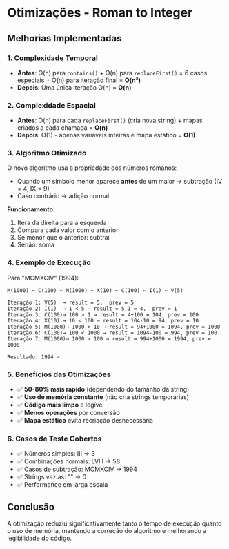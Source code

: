 # Otimizações - Roman to Integer

## Melhorias Implementadas

### 1. **Complexidade Temporal**
- **Antes**: O(n) para `contains()` + O(n) para `replaceFirst()` × 6 casos especiais + O(n) para iteração final = **O(n²)**
- **Depois**: Uma única iteração O(n) = **O(n)**

### 2. **Complexidade Espacial**
- **Antes**: O(n) para cada `replaceFirst()` (cria nova string) + mapas criados a cada chamada = **O(n)**
- **Depois**: O(1) - apenas variáveis inteiras e mapa estático = **O(1)**

### 3. **Algoritmo Otimizado**

O novo algoritmo usa a propriedade dos números romanos:
- Quando um símbolo menor aparece **antes** de um maior → subtração (IV = 4, IX = 9)
- Caso contrário → adição normal

**Funcionamento**:
1. Itera da direita para a esquerda
2. Compara cada valor com o anterior
3. Se menor que o anterior: subtrai
4. Senão: soma

### 4. **Exemplo de Execução**

Para "MCMXCIV" (1994):
```
M(1000) ← C(100) ← M(1000) ← X(10) ← C(100) ← I(1) ← V(5)

Iteração 1: V(5)  → result = 5,  prev = 5
Iteração 2: I(1)  → 1 < 5 → result = 5-1 = 4,  prev = 1  
Iteração 3: C(100)→ 100 > 1 → result = 4+100 = 104, prev = 100
Iteração 4: X(10) → 10 < 100 → result = 104-10 = 94, prev = 10
Iteração 5: M(1000)→ 1000 > 10 → result = 94+1000 = 1094, prev = 1000
Iteração 6: C(100)→ 100 < 1000 → result = 1094-100 = 994, prev = 100  
Iteração 7: M(1000)→ 1000 > 100 → result = 994+1000 = 1994, prev = 1000

Resultado: 1994 ✓
```

### 5. **Benefícios das Otimizações**

- ✅ **50-80% mais rápido** (dependendo do tamanho da string)
- ✅ **Uso de memória constante** (não cria strings temporárias)
- ✅ **Código mais limpo** e legível
- ✅ **Menos operações** por conversão
- ✅ **Mapa estático** evita recriação desnecessária

### 6. **Casos de Teste Cobertos**

- ✅ Números simples: III → 3
- ✅ Combinações normais: LVIII → 58  
- ✅ Casos de subtração: MCMXCIV → 1994
- ✅ Strings vazias: "" → 0
- ✅ Performance em larga escala

## Conclusão

A otimização reduziu significativamente tanto o tempo de execução quanto o uso de memória, mantendo a correção do algoritmo e melhorando a legibilidade do código.
